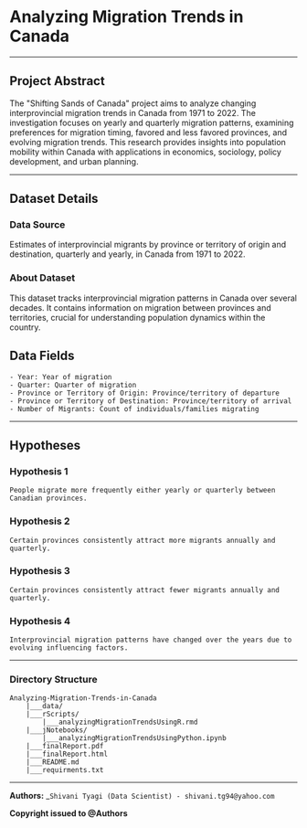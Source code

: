 # Analyzing Migration Trends in Canada

---

## Project Abstract
The "Shifting Sands of Canada" project aims to analyze changing interprovincial migration trends in Canada from 1971 to 2022. The investigation focuses on yearly and quarterly migration patterns, examining preferences for migration timing, favored and less favored provinces, and evolving migration trends. This research provides insights into population mobility within Canada with applications in economics, sociology, policy development, and urban planning.

---
## Dataset Details

### Data Source
Estimates of interprovincial migrants by province or territory of origin and destination, quarterly and yearly, in Canada from 1971 to 2022.

### About Dataset 
This dataset tracks interprovincial migration patterns in Canada over several decades. It contains information on migration between provinces and territories, crucial for understanding population dynamics within the country.

## Data Fields

    - Year: Year of migration
    - Quarter: Quarter of migration
    - Province or Territory of Origin: Province/territory of departure
    - Province or Territory of Destination: Province/territory of arrival
    - Number of Migrants: Count of individuals/families migrating

---

## Hypotheses

### Hypothesis 1

    People migrate more frequently either yearly or quarterly between Canadian provinces.

### Hypothesis 2

    Certain provinces consistently attract more migrants annually and quarterly.

### Hypothesis 3

    Certain provinces consistently attract fewer migrants annually and quarterly.

### Hypothesis 4

    Interprovincial migration patterns have changed over the years due to evolving influencing factors.

---
### Directory Structure

```
Analyzing-Migration-Trends-in-Canada
    |___data/
    |___rScripts/
        |___analyzingMigrationTrendsUsingR.rmd
    |___jNotebooks/
        |___analyzingMigrationTrendsUsingPython.ipynb
    |___finalReport.pdf
    |___finalReport.html
    |___README.md
    |___requirments.txt
```

---
**Authors:**
    _`Shivani Tyagi (Data Scientist) - shivani.tg94@yahoo.com`

**Copyright issued to @Authors**